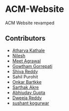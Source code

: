 # ACM-Website
ACM Website revamped



## Contributors
* [Atharva Kathale](https://github.com/Atharva-K12)
* [Nilesh](https://github.com/Nilesh1502)
* [Meet Agrawal](https://github.com/meetagrawal09)
* [Gowtham Gorrepati](https://github.com/GowthamG30/)
* [Shiva Reddy](https://github.com/shiva-reddy-1001)
* Sahil Purohit
* [Onkar Bartkke](https://github.com/onkarbartakke)
* [Sarthak Akre](https://github.com/sarthakakre27)
* [Abhiuday Gupta](https://github.com/cp-Coder)
* [Dweeja Reddy](https://github.com/DweejaReddy)
* [sushant kogurwar](https://github.com/sushskvnitn)
